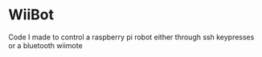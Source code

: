 # WiiBot
Code I made to control a raspberry pi robot either through ssh keypresses or a bluetooth wiimote
